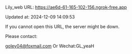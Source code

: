 Lily_web URL: https://ae6d-61-165-102-156.ngrok-free.app

Updated at: 2024-12-09 14:09:53

If you cannot open this URL, the server might be down.

Please contact: 

goley04@foxmail.com Or Wechat:GL_yeaH